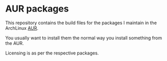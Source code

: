 AUR packages
============

This repository contains the build files for the packages I maintain
in the ArchLinux [AUR](https://aur.archlinux.org).

You usually want to install them the normal way you install something
from the AUR.

Licensing is as per the respective packages.
